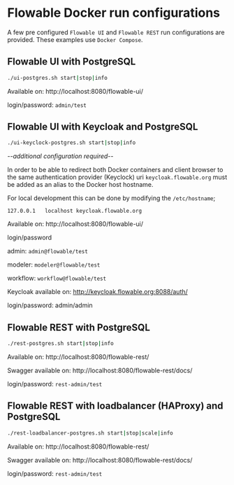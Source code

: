 # Flowable Docker run configurations

A few pre configured `Flowable UI` and `Flowable REST` run configurations are provided.
These examples use `Docker Compose`.

## Flowable UI with PostgreSQL 

```bash
./ui-postgres.sh start|stop|info
```

Available on: http://localhost:8080/flowable-ui/

login/password: `admin/test`

## Flowable UI with Keycloak and PostgreSQL 

```bash
./ui-keyclock-postgres.sh start|stop|info
```

*--additional configuration required--*

In order to be able to redirect both Docker containers and client browser to the same authentication provider (Keyclock) uri `keycloak.flowable.org` must be added as an alias to the Docker host hostname.

For local development this can be done by modifying the `/etc/hostname`;

```
127.0.0.1	localhost keycloak.flowable.org
```

Available on: http://localhost:8080/flowable-ui/

login/password 

admin: `admin@flowable/test`

modeler: `modeler@flowable/test`

workflow: `workflow@flowable/test`

Keycloak available on: http://keycloak.flowable.org:8088/auth/

login/password: admin/admin


## Flowable REST with PostgreSQL 

```bash
./rest-postgres.sh start|stop|info
```

Available on: http://localhost:8080/flowable-rest/

Swagger available on:  http://localhost:8080/flowable-rest/docs/

login/password: `rest-admin/test`

## Flowable REST with loadbalancer (HAProxy) and PostgreSQL 

```bash
./rest-loadbalancer-postgres.sh start|stop|scale|info
```

Available on: http://localhost:8080/flowable-rest/

Swagger available on:  http://localhost:8080/flowable-rest/docs/

login/password: `rest-admin/test`